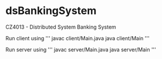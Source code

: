 # dsBankingSystem
CZ4013 - Distributed System Banking System


Run client using
'''
javac client/Main.java
java client/Main
'''

Run server using
'''
javac server/Main.java
java server/Main
'''